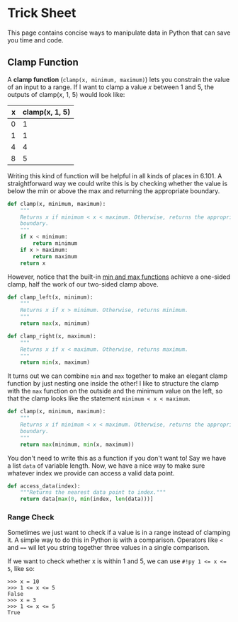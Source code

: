 # Trick Sheet

This page contains concise ways to manipulate data in Python that can save you
time and code.

## Clamp Function

A **clamp function** (`clamp(x, minimum, maximum)`) lets you constrain the value
of an input to a range. If I want to clamp a value _x_ between 1 and 5, the
outputs of clamp(_x_, 1, 5) would look like:

|   x | clamp(x, 1, 5) |
| --: | :------------- |
|   0 | 1              |
|   1 | 1              |
|   4 | 4              |
|   8 | 5              |

Writing this kind of function will be helpful in all kinds of places in 6.101. A
straightforward way we could write this is by checking whether the value is
below the min or above the max and returning the appropriate boundary.

```py
def clamp(x, minimum, maximum):
    """
    Returns x if minimum < x < maximum. Otherwise, returns the appropriate
    boundary.
    """
    if x < minimum:
        return minimum
    if x > maximum:
        return maximum
    return x
```

However, notice that the built-in
[min and max functions](./02_functions.md#min-max) achieve a one-sided clamp,
half the work of our two-sided clamp above.

```py
def clamp_left(x, minimum):
    """
    Returns x if x > minimum. Otherwise, returns minimum.
    """
    return max(x, minimum)

def clamp_right(x, maximum):
    """
    Returns x if x < maximum. Otherwise, returns maximum.
    """
    return min(x, maximum)
```

It turns out we can combine `min` and `max` together to make an elegant clamp
function by just nesting one inside the other! I like to structure the clamp
with the `max` function on the outside and the minimum value on the left, so
that the clamp looks like the statement `minimum < x < maximum`.

```py
def clamp(x, minimum, maximum):
    """
    Returns x if minimum < x < maximum. Otherwise, returns the appropriate
    boundary.
    """
    return max(minimum, min(x, maximum))
```

You don't need to write this as a function if you don't want to! Say we have a
list `data` of variable length. Now, we have a nice way to make sure whatever
index we provide can access a valid data point.

```py
def access_data(index):
    """Returns the nearest data point to index."""
    return data[max(0, min(index, len(data)))]
```

### Range Check

Sometimes we just want to check if a value is in a range instead of clamping it.
A simple way to do this in Python is with a comparison. Operators like `<` and
`==` wil let you string together three values in a single comparison.

If we want to check whether x is within 1 and 5, we can use `#!py 1 <= x <= 5`,
like so:

```pycon
>>> x = 10
>>> 1 <= x <= 5
False
>>> x = 3
>>> 1 <= x <= 5
True
```
